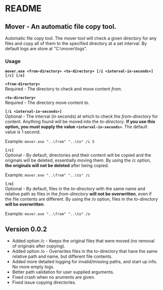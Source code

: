 # README  

## Mover - An automatic file copy tool.  
  
Automatic file copy tool. The mover tool will check a given directory for any files and copy all of them to the specified directory at a set interval. By default logs are store at "C:\mover\logs".  
  
### Usage  
**`mover.exe <from-directory> <to-directory> [/i <interval-in-seconds>] [/c] [/o]`**  
  
**`<from-directory>`**  
Required - The directory to check and move content *from*.  
  
**`<to-directory>`**  
Required - The directory move content *to*.  
  
**`[/i <interval-in-seconds>]`**  
Optional - The interval (in seconds) at which to check the *from-directory* for content. Anything found will be moved into the *to-directory*. **If you use this option, you must supply the value `<interval-in-seconds>`**. The default value is 1 second.  
  
Example: `mover.exe "..\from" "..\to" /i 5`  
  
  
**`[/c]`**  
Optional - By default, directories and their content will be copied and the originals will be deleted, essentially moving them. By using the /c option, **the originals will not be deleted** after being copied.  
  
Example: `mover.exe "..\from" "..\to" /c`  
  
  
**`[/o]`**  
Optional - By default, files in the *to-directory* with the same name and relative path as files in the *from-directory* **will not be overwritten**, even if the file contents are different. By using the /o option, files in the *to-directory* **will be overwritten**.  

Example: `mover.exe "..\from" "..\to" /o`  


## Version 0.0.2
- Added option /c - Keeps the original files that were moved (no removal of originals after copying).
- Added option /o - Overwrites files in the to-directory that have the same relative path and name, but different file contents.
- Added more detailed logging for invalid/missing paths, and start up info. No more empty logs.
- Better path validation for user supplied arguments.
- Fixed crash when no aruments are given.
- Fixed issue copying directories.
